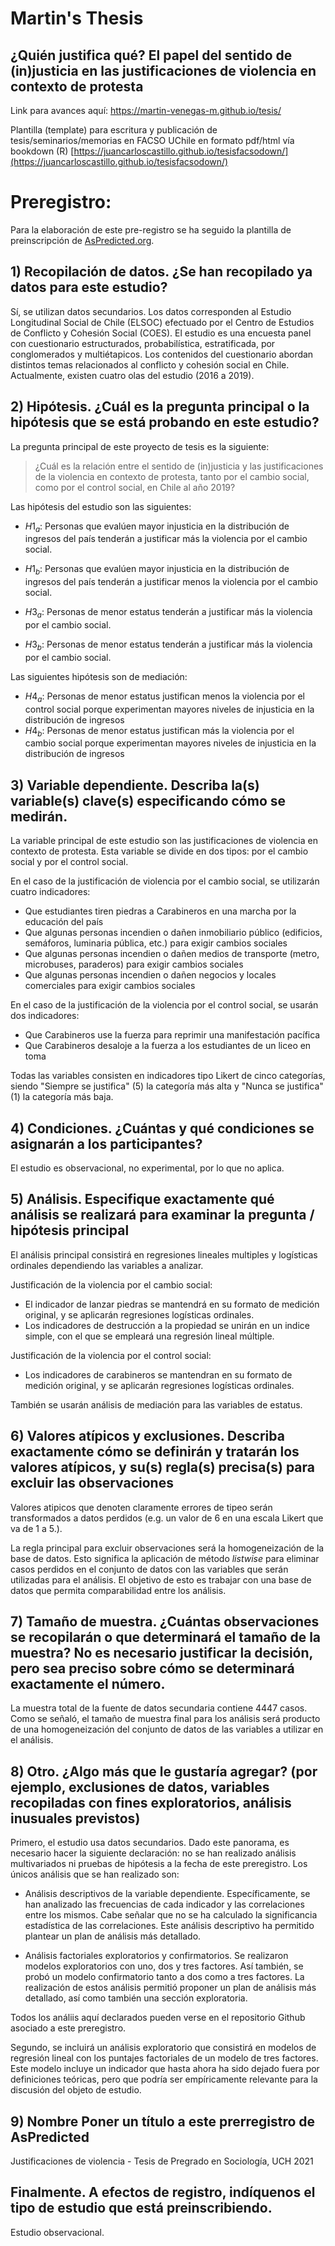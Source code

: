 # Martin's Thesis
## ¿Quién justifica qué? El papel del sentido de (in)justicia en las justificaciones de violencia en contexto de protesta

Link para avances aquí: https://martin-venegas-m.github.io/tesis/  

Plantilla (template) para escritura y publicación de tesis/seminarios/memorias en FACSO UChile en formato pdf/html vía bookdown  (R)
[https://juancarloscastillo.github.io/tesisfacsodown/](https://juancarloscastillo.github.io/tesisfacsodown/)

# Preregistro: 

Para la elaboración de este pre-registro se ha seguido la plantilla de preinscripción de [AsPredicted.org](https://aspredicted.org/).

## **1) Recopilación de datos.** ¿Se han recopilado ya datos para este estudio?
Sí, se utilizan datos secundarios. Los datos corresponden al Estudio Longitudinal Social de Chile (ELSOC) efectuado por el Centro de Estudios de Conflicto y Cohesión Social (COES). El estudio es una encuesta panel con cuestionario estructurados, probabilística, estratificada, por conglomerados y multiétapicos. Los contenidos del cuestionario abordan distintos temas relacionados al conflicto y cohesión social en Chile. Actualmente, existen cuatro olas del estudio (2016 a 2019).

## **2) Hipótesis.** ¿Cuál es la pregunta principal o la hipótesis que se está probando en este estudio?

La pregunta principal de este proyecto de tesis es la siguiente:

> ¿Cuál es la relación entre el sentido de (in)justicia y las justificaciones de la violencia en contexto de protesta, tanto por el cambio social, como por el control social, en Chile al año 2019?

Las hipótesis del estudio son las siguientes:

- $H1_a$: Personas que evalúen mayor injusticia en la distribución de ingresos del país tenderán a justificar más la violencia por el cambio social.
- $H1_b$: Personas que evalúen mayor injusticia en la distribución de ingresos del país tenderán a justificar menos la violencia por el cambio social.



- $H3_a$: Personas de menor estatus tenderán a justificar más la violencia por el cambio social.
- $H3_b$: Personas de menor estatus tenderán a justificar más la violencia por el cambio social.

Las siguientes hipótesis son de mediación:

- $H4_a$: Personas de menor estatus justifican menos la violencia por el control social porque experimentan mayores niveles de injusticia en la distribución de ingresos
- $H4_b$: Personas de menor estatus justifican más la violencia por el cambio social porque experimentan mayores niveles de injusticia en la distribución de ingresos

## **3) Variable dependiente.** Describa la(s) variable(s) clave(s) especificando cómo se medirán.

La variable principal de este estudio son las justificaciones de violencia en contexto de protesta. Esta variable se divide en dos tipos: por el cambio social y por el control social.

En el caso de la justificación de violencia por el cambio social, se utilizarán cuatro indicadores:

- Que estudiantes tiren piedras a Carabineros en una marcha por la educación del país
- Que algunas personas incendien o dañen inmobiliario público (edificios, semáforos, luminaria pública, etc.) para exigir cambios sociales
- Que algunas personas incendien o dañen medios de transporte (metro, microbuses, paraderos) para exigir cambios sociales
- Que algunas personas incendien o dañen negocios y locales comerciales para exigir cambios sociales


En el caso de la justificación de la violencia por el control social, se usarán dos indicadores:

- Que Carabineros use la fuerza para reprimir una manifestación pacífica
- Que Carabineros desaloje a la fuerza a los estudiantes de un liceo en toma

Todas las variables consisten en indicadores tipo Likert de cinco categorías, siendo "Siempre se justifica" (5) la categoría más alta y "Nunca se justifica" (1) la categoría más baja.

## **4) Condiciones.** ¿Cuántas y qué condiciones se asignarán a los participantes?
El estudio es observacional, no experimental, por lo que no aplica.

## **5) Análisis.** Especifique exactamente qué análisis se realizará para examinar la pregunta / hipótesis principal

El análisis principal consistirá en regresiones lineales multiples y logísticas ordinales dependiendo las variables a analizar.

Justificación de la violencia por el cambio social:
- El indicador de lanzar piedras se mantendrá en su formato de medición original, y se aplicarán regresiones logísticas ordinales.
- Los indicadores de destrucción a la propiedad se unirán en un indice simple, con el que se empleará una regresión lineal múltiple.

Justificación de la violencia por el control social:
- Los indicadores de carabineros se mantendran en su formato de medición original, y se aplicarán regresiones logísticas ordinales.

También se usarán análisis de mediación para las variables de estatus.

## **6) Valores atípicos y exclusiones.** Describa exactamente cómo se definirán y tratarán los valores atípicos, y su(s) regla(s) precisa(s) para excluir las observaciones

Valores atipicos que denoten claramente errores de tipeo serán transformados a datos perdidos (e.g. un valor de 6 en una escala Likert que va de 1 a 5.).

La regla principal para excluir observaciones será la homogeneización de la base de datos. Esto significa la aplicación de método _listwise_ para eliminar casos perdidos en el conjunto de datos con las variables que serán utilizadas para el análisis. El objetivo de esto es trabajar con una base de datos que permita comparabilidad entre los análisis.

## **7) Tamaño de muestra.** ¿Cuántas observaciones se recopilarán o que determinará el tamaño de la muestra? No es necesario justificar la decisión, pero sea preciso sobre cómo se determinará exactamente el número.

La muestra total de la fuente de datos secundaria contiene 4447 casos. Como se señaló, el tamaño de muestra final para los análisis será producto de una homogeneización del conjunto de datos de las variables a utilizar en el análisis.

## **8) Otro.** ¿Algo más que le gustaría agregar? (por ejemplo, exclusiones de datos, variables recopiladas con fines exploratorios, análisis inusuales previstos)

Primero, el estudio usa datos secundarios. Dado este panorama, es necesario hacer la siguiente declaración: no se han realizado análisis multivariados ni pruebas de hipótesis a la fecha de este preregistro. Los únicos análisis que se han realizado son:

- Análisis descriptivos de la variable dependiente. Específicamente, se han analizado las frecuencias de cada indicador y las correlaciones entre los mismos. Cabe señalar que no se ha calculado la significancia estadística de las correlaciones. Este análisis descriptivo ha permitido plantear un plan de análisis más detallado.

- Análisis factoriales exploratorios y confirmatorios. Se realizaron modelos exploratorios con uno, dos y tres factores. Así también, se probó un modelo confirmatorio tanto a dos como a tres factores. La realización de estos análisis permitió proponer un plan de análisis más detallado, así como también una sección exploratoria.

Todos los análiis aquí declarados pueden verse en el repositorio Github asociado a este preregistro.

Segundo, se incluirá un análisis exploratorio que consistirá en modelos de regresión lineal con los puntajes factoriales de un modelo de tres factores. Este modelo incluye un indicador que hasta ahora ha sido dejado fuera por definiciones teóricas, pero que podría ser empíricamente relevante para la discusión del objeto de estudio.

## **9) Nombre** Poner un título a este prerregistro de AsPredicted

Justificaciones de violencia - Tesis de Pregrado en Sociología, UCH 2021

## Finalmente. A efectos de registro, indíquenos el tipo de estudio que está preinscribiendo.

Estudio observacional.


